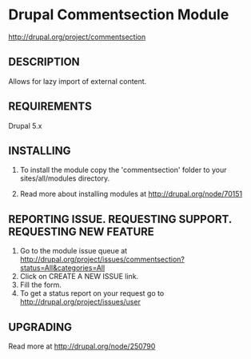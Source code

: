 Drupal Commentsection Module
========================================
http://drupal.org/project/commentsection


DESCRIPTION
-----------
Allows for lazy import of external content.

REQUIREMENTS
------------
Drupal 5.x

INSTALLING
----------
1. To install the module copy the 'commentsection' folder to your sites/all/modules directory.

2. Read more about installing modules at http://drupal.org/node/70151


REPORTING ISSUE. REQUESTING SUPPORT. REQUESTING NEW FEATURE
-----------------------------------------------------------
1. Go to the module issue queue at http://drupal.org/project/issues/commentsection?status=All&categories=All
2. Click on CREATE A NEW ISSUE link.
3. Fill the form.
4. To get a status report on your request go to http://drupal.org/project/issues/user


UPGRADING
---------
Read more at http://drupal.org/node/250790
